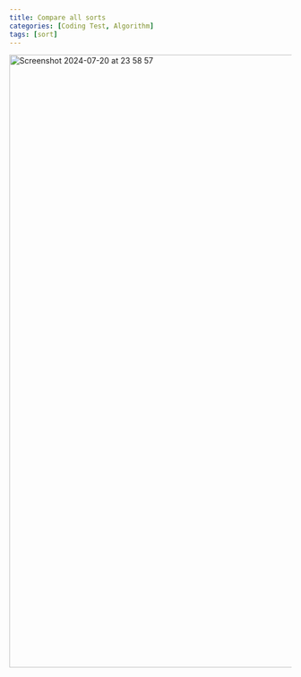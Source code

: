```yaml
---
title: Compare all sorts
categories: [Coding Test, Algorithm]
tags: [sort]
---
```


<img width="1095" alt="Screenshot 2024-07-20 at 23 58 57" src="https://github.com/user-attachments/assets/dd3836eb-d0c8-4a35-ac07-8254c1ca4261">

